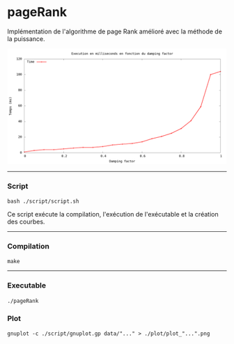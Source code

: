 # pageRank

Implémentation de l'algorithme de page Rank amélioré avec la méthode de la puissance.

![Plot Exemple](./plot/plot_clock_0.000010.png)

----
### Script

```
bash ./script/script.sh
```
Ce script exécute la compilation, l'exécution de l'exécutable et la création des courbes.

---
### Compilation

```
make
```
---
### Executable

```
./pageRank
```
### Plot

```
gnuplot -c ./script/gnuplot.gp data/"..." > ./plot/plot_"...".png
```
